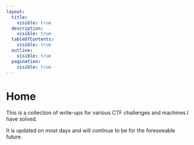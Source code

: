 ```yaml
---
layout:
  title:
    visible: true
  description:
    visible: true
  tableOfContents:
    visible: true
  outline:
    visible: true
  pagination:
    visible: true
---
```


# Home

This is a collection of write-ups for various CTF challenges and machines I have solved.&#x20;

It is updated on most days and will continue to be for the foreseeable future.
